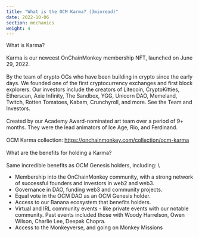 ```yaml
---
title: "What is the OCM Karma? (3minread)"
date: 2022-10-06
section: mechanics
weight: 4
---
```

What is Karma?
\
\
Karma is our neweest OnChainMonkey membership NFT, launched on June 29, 2022.
\
\
By the team of crypto OGs who have been building in crypto since the early days. We founded one of the first cryptocurrency exchanges and first block explorers. Our investors include the creators of Litecoin, CryptoKitties, Etherscan, Axie Infinity, The Sandbox, YGG, Unicorn DAO, Memeland, Twitch, Rotten Tomatoes, Kabam, Crunchyroll, and more. See the Team and Investors. 
\
\
Created by our Academy Award-nominated art team over a period of 9+ months. They were the lead animators of Ice Age, Rio, and Ferdinand.
\
\
OCM Karma collection: https://onchainmonkey.com/collection/ocm-karma
\
\
What are the benefits for holding a Karma?
\
\
Same incredible benefits as OCM Genesis holders, including:
\
* Membership into the OnChainMonkey community, with a strong network of successful founders and investors in web2 and web3.
* Governance in DAO, funding web3 and community projects.
* Equal vote in the OCM DAO as an OCM Genesis holder.
* Access to our Banana ecosystem that benefits holders.
* Virtual and IRL community events - like private events with our notable community. Past events included those with Woody Harrelson, Owen Wilson, Charlie Lee, Deepak Chopra.
* Access to the Monkeyverse, and going on Monkey Missions 
